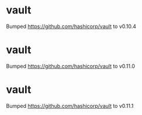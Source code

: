 
# vault
Bumped https://github.com/hashicorp/vault to v0.10.4

# vault
Bumped https://github.com/hashicorp/vault to v0.11.0

# vault
Bumped https://github.com/hashicorp/vault to v0.11.1
